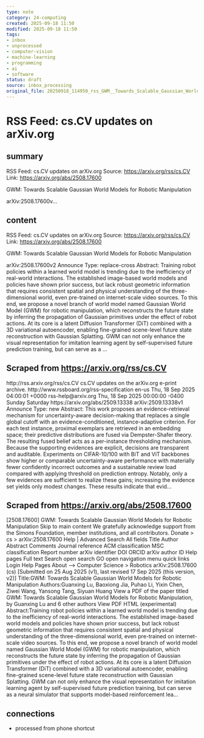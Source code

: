 ```yaml
---
type: note
category: 24-computing
created: 2025-09-18 11:50
modified: 2025-09-18 11:50
tags:
- inbox
- unprocessed
- computer-vision
- machine-learning
- programming
- ai
- software
status: draft
source: inbox_processing
original_file: 20250918_114950_rss_GWM__Towards_Scalable_Gaussian_World_Models_for_Ro.txt
---
```



# RSS Feed: cs.CV updates on arXiv.org

## summary
RSS Feed: cs.CV updates on arXiv.org
Source: https://arxiv.org/rss/cs.CV
Link: https://arxiv.org/abs/2508.17600

GWM: Towards Scalable Gaussian World Models for Robotic Manipulation

arXiv:2508.17600v...

## content
RSS Feed: cs.CV updates on arXiv.org
Source: https://arxiv.org/rss/cs.CV
Link: https://arxiv.org/abs/2508.17600

GWM: Towards Scalable Gaussian World Models for Robotic Manipulation

arXiv:2508.17600v2 Announce Type: replace-cross Abstract: Training robot policies within a learned world model is trending due to the inefficiency of real-world interactions. The established image-based world models and policies have shown prior success, but lack robust geometric information that requires consistent spatial and physical understanding of the three-dimensional world, even pre-trained on internet-scale video sources. To this end, we propose a novel branch of world model named Gaussian World Model (GWM) for robotic manipulation, which reconstructs the future state by inferring the propagation of Gaussian primitives under the effect of robot actions. At its core is a latent Diffusion Transformer (DiT) combined with a 3D variational autoencoder, enabling fine-grained scene-level future state reconstruction with Gaussian Splatting. GWM can not only enhance the visual representation for imitation learning agent by self-supervised future prediction training, but can serve as a ...

## Scraped from https://arxiv.org/rss/cs.CV
<?xml version='1.0' encoding='UTF-8'?>
<rss xmlns:arxiv="http://arxiv.org/schemas/atom" xmlns:dc="http://purl.org/dc/elements/1.1/" xmlns:atom="http://www.w3.org/2005/Atom" xmlns:content="http://purl.org/rss/1.0/modules/content/" version="2.0">
  <channel>
    <title>cs.CV updates on arXiv.org</title>
    <link>http://rss.arxiv.org/rss/cs.CV</link>
    <description>cs.CV updates on the arXiv.org e-print archive.</description>
    <atom:link href="http://rss.arxiv.org/rss/cs.CV" rel="self" type="application/rss+xml"/>
    <docs>http://www.rssboard.org/rss-specification</docs>
    <language>en-us</language>
    <lastBuildDate>Thu, 18 Sep 2025 04:00:01 +0000</lastBuildDate>
    <managingEditor>rss-help@arxiv.org</managingEditor>
    <pubDate>Thu, 18 Sep 2025 00:00:00 -0400</pubDate>
    <skipDays>
      <day>Sunday</day>
      <day>Saturday</day>
    </skipDays>
    <item>
      <title>Proximity-Based Evidence Retrieval for Uncertainty-Aware Neural Networks</title>
      <link>https://arxiv.org/abs/2509.13338</link>
      <description>arXiv:2509.13338v1 Announce Type: new 
Abstract: This work proposes an evidence-retrieval mechanism for uncertainty-aware decision-making that replaces a single global cutoff with an evidence-conditioned, instance-adaptive criterion. For each test instance, proximal exemplars are retrieved in an embedding space; their predictive distributions are fused via Dempster-Shafer theory. The resulting fused belief acts as a per-instance thresholding mechanism. Because the supporting evidences are explicit, decisions are transparent and auditable. Experiments on CIFAR-10/100 with BiT and ViT backbones show higher or comparable uncertainty-aware performance with materially fewer confidently incorrect outcomes and a sustainable review load compared with applying threshold on prediction entropy. Notably, only a few evidences are sufficient to realize these gains; increasing the evidence set yields only modest changes. These results indicate that evid...


## Scraped from https://arxiv.org/abs/2508.17600
[2508.17600] GWM: Towards Scalable Gaussian World Models for Robotic Manipulation Skip to main content We gratefully acknowledge support from the Simons Foundation, member institutions, and all contributors. Donate &gt; cs &gt; arXiv:2508.17600 Help | Advanced Search All fields Title Author Abstract Comments Journal reference ACM classification MSC classification Report number arXiv identifier DOI ORCID arXiv author ID Help pages Full text Search open search GO open navigation menu quick links Login Help Pages About --> Computer Science > Robotics arXiv:2508.17600 (cs) [Submitted on 25 Aug 2025 (v1), last revised 17 Sep 2025 (this version, v2)] Title:GWM: Towards Scalable Gaussian World Models for Robotic Manipulation Authors:Guanxing Lu, Baoxiong Jia, Puhao Li, Yixin Chen, Ziwei Wang, Yansong Tang, Siyuan Huang View a PDF of the paper titled GWM: Towards Scalable Gaussian World Models for Robotic Manipulation, by Guanxing Lu and 6 other authors View PDF HTML (experimental) Abstract:Training robot policies within a learned world model is trending due to the inefficiency of real-world interactions. The established image-based world models and policies have shown prior success, but lack robust geometric information that requires consistent spatial and physical understanding of the three-dimensional world, even pre-trained on internet-scale video sources. To this end, we propose a novel branch of world model named Gaussian World Model (GWM) for robotic manipulation, which reconstructs the future state by inferring the propagation of Gaussian primitives under the effect of robot actions. At its core is a latent Diffusion Transformer (DiT) combined with a 3D variational autoencoder, enabling fine-grained scene-level future state reconstruction with Gaussian Splatting. GWM can not only enhance the visual representation for imitation learning agent by self-supervised future prediction training, but can serve as a neural simulator that supports model-based reinforcement lea...


## connections
- processed from phone shortcut
